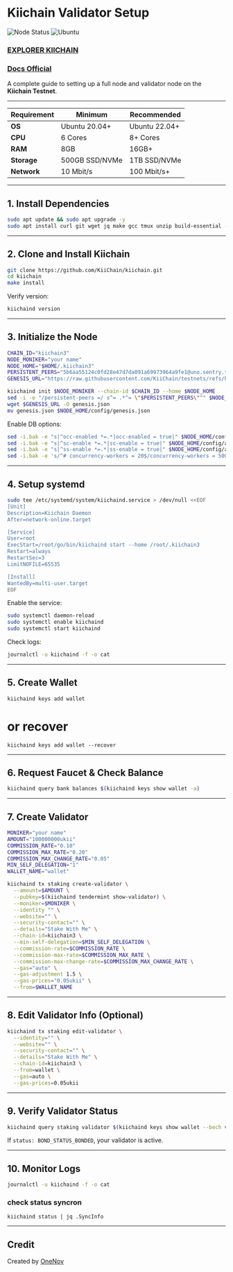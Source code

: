 # Kiichain Validator Setup

![Node Status](https://img.shields.io/badge/Node%20Status-Active-brightgreen)
![Ubuntu](https://img.shields.io/badge/Ubuntu-22.04-orange)  


### [EXPLORER KIICHAIN](https://explorer.kiichain.io/staking/kiivaloper1cjdxm4urpdp42un8xjsdx6469h3nlx26cu0axj)
### [Docs Official](https://docs.kiiglobal.io/docs/validate-the-network/run-a-validator-full-node/step-by-step-guide)

A complete guide to setting up a full node and validator node on the **Kiichain Testnet**.

---
| **Requirement**  | **Minimum**  | **Recommended** |
|-----------------|-------------|----------------|
| **OS**         | Ubuntu 20.04+ | Ubuntu 22.04+  |
| **CPU**        | 6 Cores      | 8+ Cores       |
| **RAM**        | 8GB          | 16GB+          |
| **Storage**    | 500GB SSD/NVMe | 1TB SSD/NVMe |
| **Network**    | 10 Mbit/s    | 100 Mbit/s+    |
---

## 1. Install Dependencies

```bash
sudo apt update && sudo apt upgrade -y
sudo apt install curl git wget jq make gcc tmux unzip build-essential -y
```

---

## 2. Clone and Install Kiichain

```bash
git clone https://github.com/KiiChain/kiichain.git
cd kiichain
make install
```

Verify version:
```bash
kiichaind version
```

---

## 3. Initialize the Node

```bash
CHAIN_ID="kiichain3"
NODE_MONIKER="your name"
NODE_HOME="$HOME/.kiichain3"
PERSISTENT_PEERS="5b6aa55124c0fd28e47d7da091a69973964a9fe1@uno.sentry.testnet.v3.kiivalidator.com:26656,5e6b283c8879e8d1b0866bda20949f9886aff967@dos.sentry.testnet.v3.kiivalidator.com:26656"
GENESIS_URL="https://raw.githubusercontent.com/KiiChain/testnets/refs/heads/main/testnet_oro/genesis.json"

kiichaind init $NODE_MONIKER --chain-id $CHAIN_ID --home $NODE_HOME
sed -i -e "/persistent-peers =/ s^= .*^= \"$PERSISTENT_PEERS\"^" $NODE_HOME/config/config.toml
wget $GENESIS_URL -O genesis.json
mv genesis.json $NODE_HOME/config/genesis.json
```

Enable DB options:

```bash
sed -i.bak -e "s|^occ-enabled *=.*|occ-enabled = true|" $NODE_HOME/config/app.toml
sed -i.bak -e "s|^sc-enable *=.*|sc-enable = true|" $NODE_HOME/config/app.toml
sed -i.bak -e "s|^ss-enable *=.*|ss-enable = true|" $NODE_HOME/config/app.toml
sed -i.bak -e 's/^# concurrency-workers = 20$/concurrency-workers = 500/' $NODE_HOME/config/app.toml
```

---

## 4. Setup systemd

```bash
sudo tee /etc/systemd/system/kiichaind.service > /dev/null <<EOF
[Unit]
Description=Kiichain Daemon
After=network-online.target

[Service]
User=root
ExecStart=/root/go/bin/kiichaind start --home /root/.kiichain3
Restart=always
RestartSec=3
LimitNOFILE=65535

[Install]
WantedBy=multi-user.target
EOF
```

Enable the service:

```bash
sudo systemctl daemon-reload
sudo systemctl enable kiichaind
sudo systemctl start kiichaind
```

Check logs:
```bash
journalctl -u kiichaind -f -o cat
```

---

## 5. Create Wallet

```bash
kiichaind keys add wallet
```
# or recover
```
kiichaind keys add wallet --recover
```

---

## 6. Request Faucet & Check Balance

```bash
kiichaind query bank balances $(kiichaind keys show wallet -a)
```

---

## 7. Create Validator

```bash
MONIKER="your name"
AMOUNT="100000000ukii"
COMMISSION_RATE="0.10"
COMMISSION_MAX_RATE="0.20"
COMMISSION_MAX_CHANGE_RATE="0.05"
MIN_SELF_DELEGATION="1"
WALLET_NAME="wallet"

kiichaind tx staking create-validator \
  --amount=$AMOUNT \
  --pubkey=$(kiichaind tendermint show-validator) \
  --moniker=$MONIKER \
  --identity "" \
  --website="" \
  --security-contact="" \
  --details="Stake With Me" \
  --chain-id=kiichain3 \
  --min-self-delegation=$MIN_SELF_DELEGATION \
  --commission-rate=$COMMISSION_RATE \
  --commission-max-rate=$COMMISSION_MAX_RATE \
  --commission-max-change-rate=$COMMISSION_MAX_CHANGE_RATE \
  --gas="auto" \
  --gas-adjustment 1.5 \
  --gas-prices="0.05ukii" \
  --from=$WALLET_NAME
```

---

## 8. Edit Validator Info (Optional)

```bash
kiichaind tx staking edit-validator \
  --identity="" \
  --website="" \
  --security-contact="" \
  --details="Stake With Me" \
  --chain-id=kiichain3 \
  --from=wallet \
  --gas=auto \
  --gas-prices=0.05ukii
```

---

## 9. Verify Validator Status

```bash
kiichaind query staking validator $(kiichaind keys show wallet --bech val -a)
```

If `status: BOND_STATUS_BONDED`, your validator is active.

---

## 10. Monitor Logs

```bash
journalctl -u kiichaind -f -o cat
```
### check status syncron 
```
kiichaind status | jq .SyncInfo
```

---

## Credit

Created by [OneNov](https://github.com/OneNov0209)
